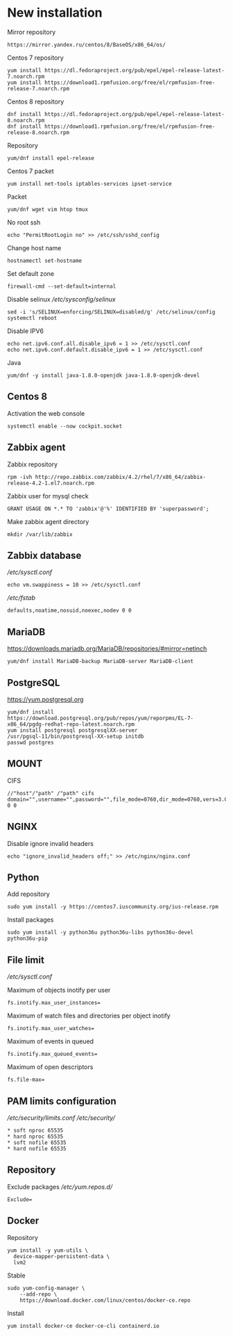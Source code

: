 # New installation
Mirror repository
```
https://mirror.yandex.ru/centos/8/BaseOS/x86_64/os/
```

Centos 7 repository
```
yum install https://dl.fedoraproject.org/pub/epel/epel-release-latest-7.noarch.rpm
yum install https://download1.rpmfusion.org/free/el/rpmfusion-free-release-7.noarch.rpm
```

Centos 8 repository
```
dnf install https://dl.fedoraproject.org/pub/epel/epel-release-latest-8.noarch.rpm
dnf install https://download1.rpmfusion.org/free/el/rpmfusion-free-release-8.noarch.rpm
```

Repository
```
yum/dnf install epel-release
```

Centos 7 packet
```
yum install net-tools iptables-services ipset-service
```

Packet
```
yum/dnf wget vim htop tmux
```

No root ssh
```
echo "PermitRootLogin no" >> /etc/ssh/sshd_config
```

Change host name
```
hostnamectl set-hostname
```

Set default zone
```
firewall-cmd --set-default=internal
```

Disable selinux
_/etc/sysconfig/selinux_
```
sed -i 's/SELINUX=enforcing/SELINUX=disabled/g' /etc/selinux/config
systemctl reboot
```


Disable IPV6
```
echo net.ipv6.conf.all.disable_ipv6 = 1 >> /etc/sysctl.conf
echo net.ipv6.conf.default.disable_ipv6 = 1 >> /etc/sysctl.conf
```

Java
```
yum/dnf -y install java-1.8.0-openjdk java-1.8.0-openjdk-devel
```

## Centos 8
Activation the web console
```
systemctl enable --now cockpit.socket
```

## Zabbix agent
Zabbix repository
```
rpm -ivh http://repo.zabbix.com/zabbix/4.2/rhel/7/x86_64/zabbix-release-4.2-1.el7.noarch.rpm
```

Zabbix user for mysql check
```
GRANT USAGE ON *.* TO 'zabbix'@'%' IDENTIFIED BY 'superpassword';
```

Make zabbix agent directory
```
mkdir /var/lib/zabbix
```

## Zabbix database
_/etc/sysctl.conf_
```
echo vm.swappiness = 10 >> /etc/sysctl.conf
```

_/etc/fstab_
```
defaults,noatime,nosuid,noexec,nodev 0 0
```

## MariaDB
https://downloads.mariadb.org/MariaDB/repositories/#mirror=netinch
```
yum/dnf install MariaDB-backup MariaDB-server MariaDB-client
```

## PostgreSQL
https://yum.postgresql.org
```
yum/dnf install https://download.postgresql.org/pub/repos/yum/reporpms/EL-7-x86_64/pgdg-redhat-repo-latest.noarch.rpm
yum install postgresql postgresqlXX-server
/usr/pgsql-11/bin/postgresql-XX-setup initdb
passwd postgres
```

## MOUNT
CIFS
```
//"host"/"path" /"path" cifs domain="",username="",password="",file_mode=0760,dir_mode=0760,vers=3.0,gid="" 0 0
```

## NGINX
Disable ignore invalid headers
```
echo "ignore_invalid_headers off;" >> /etc/nginx/nginx.conf
```

## Python
Add repository
```
sudo yum install -y https://centos7.iuscommunity.org/ius-release.rpm
```
Install packages
```
sudo yum install -y python36u python36u-libs python36u-devel python36u-pip
```

## File limit
_/etc/sysctl.conf_

Maximum of objects inotify per user
```
fs.inotify.max_user_instances=
```

Maximum of watch files and directories per object inotify
```
fs.inotify.max_user_watches=
```

Maximum of events in queued
```
fs.inotify.max_queued_events=
```

Maximum of open descriptors
```
fs.file-max=
```

## PAM limits configuration
_/etc/security/limits.conf_
_/etc/security/_
```
* soft nproc 65535
* hard nproc 65535
* soft nofile 65535
* hard nofile 65535
```

## Repository
Exclude packages
_/etc/yum.repos.d/_
```
Exclude=
```

## Docker
Repository
```
yum install -y yum-utils \
  device-mapper-persistent-data \
  lvm2
```

Stable
```
sudo yum-config-manager \
    --add-repo \
    https://download.docker.com/linux/centos/docker-ce.repo
```

Install
```
yum install docker-ce docker-ce-cli containerd.io
```
